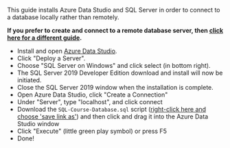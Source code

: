 This guide installs Azure Data Studio and SQL Server in order to connect to a database locally rather than remotely. 

**If you prefer to create and connect to a remote database server, then [click here for a different guide](README.md).**

* Install and open [Azure Data Studio](https://docs.microsoft.com/en-us/sql/azure-data-studio/download-azure-data-studio?view=sql-server-ver15).
* Click "Deploy a Server".
* Choose "SQL Server on Windows" and click select (in bottom right).
* The SQL Server 2019 Developer Edition download and install will now be initiated.
* Close the SQL Server 2019 window when the installation is complete.
* Open Azure Data Studio, click "Create a Connection" 
* Under "Server", type "localhost", and click connect
* Download the `SQL-Course-Database.sql` script ([right-click here and choose 'save link as'](https://raw.githubusercontent.com/frycast/SQL_course/master/create-database/SQL-Course-Database.sql)) and then click and drag it into the Azure Data Studio window
* Click "Execute" (little green play symbol) or press F5
* Done!
